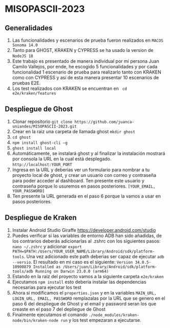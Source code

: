 # MISOPASCII-2023
## Generalidades 
1. Las funcionalidades y escenarios de prueba fueron realizados en ```MACOS Sonoma 14.0```
2. Tanto para GHOST, KRAKEN y CYPRESS se ha usado la version de ```NodeJS 18```
3. Este trabajo es presentado de manera individual por mi persona Juan Camilo Vallejos, por ende, he escogido 5 funcionalidades y por cada funcionalidad 1 escenario de prueba para realizarlo tanto con KRAKEN como con CYPRESS y así de esta manera presentar 10 escenarios de pruebas E2E.
4. Los test realizados con KRAKEN se encuentran en ``` cd e2e/kraken/features``` 

## Despliegue de Ghost
1. Clonar repositorio ```git clone https://github.com/juanca-uniandes/MISOPASCII-2023.git```
2. Crear en la raiz una carpeta de llamada ghost ```mkdir ghost```
3. ```cd ghost```
4. ```npm install ghost-cli –g```
5. ```ghost install local```
6. Automáticamente, se instalará ghost y al finalizar la instalación mostrará por consola la URL en la cual está desplegado. ```http://localhost:YOUR_PORT```
7. Ingresa en la URL y deberias ver un formulario para nombrar a tu proyecto local de ghost, y crear un usuario con correo y contraseña para poder acceder al dashboard. Ten presente este usuario y contraseña porque lo usuremos en pasos posteriores. ```[YOUR_EMAIL, YOUR_PASSWORD]```
8. Ten presente la URL generada en el paso 6 porque la vamos a usar en pasos posteriores.

## Despliegue de Kraken
1. Instalar Android Studio Giraffe https://developer.android.com/studio
2. Puedes verificar si las variables de entorno ADB han sido añadidas, de los contrarios deberás adicionarlas al .zshrc con los siguientes pasos: ```nano ~/.zshrc``` y adicionar ```export PATH=$PATH:/Users/YOUR_USER_NAME/Library/Android/sdk/platform-tools```. Una vez adicionado este path deberias ser capaz de ejecutar ```adb --versio```. El resultado en mi caso es el siguiente: ```Version 34.0.5-10900879
Installed as /Users/juan/Library/Android/sdk/platform-tools/adb
Running on Darwin 23.0.0 (arm64)```
3. Estando en la raiz del proyecto vamos a la siguiente carpeta ```e2e/kraken```
4. Ejecutamos ```npm install``` esto deberia instalar las dependencias necesarias para ejecutar los test
5. Ahora si modificamos el ```properties.json``` y en la variables ```MAIN_URL, LOGIN_URL, EMAIL, PASSWORD``` remplazalas por la URL que se genero en el paso 6 del despliegue de Ghost y el email y password seran los que creaste en el paso 7 del depliegue de Ghost
6. Finalmente ejecutamos el comando ```./node_modules/kraken-node/bin/kraken-node run``` y los test empezaran a ejecutarse.
